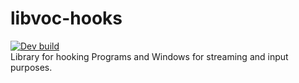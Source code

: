# libvoc-hooks
[![Dev build](https://github.com/Ultraporing/libvoc-hooks/actions/workflows/build.yml/badge.svg)](https://github.com/Ultraporing/libvoc-hooks/actions/workflows/build.yml)  
Library for hooking Programs and Windows for streaming and input purposes.

